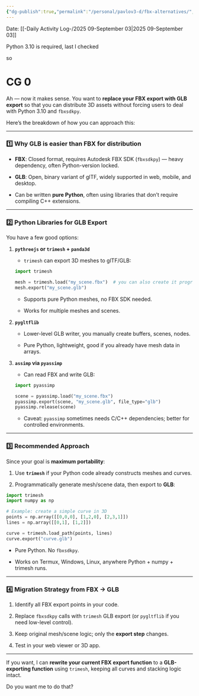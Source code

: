 ```yaml
---
{"dg-publish":true,"permalink":"/personal/pavlov3-d/fbx-alternatives/","noteIcon":"","created":"2025-09-03T22:48:24.954-05:00"}
---
```


Date: [[-Daily Activity Log-/2025 09-September 03\|2025 09-September 03]]

Python 3.10 is required, last I checked

so
# CG 0

Ah — now it makes sense. You want to **replace your FBX export with GLB export** so that you can distribute 3D assets without forcing users to deal with Python 3.10 and `fbxsdkpy`.

Here’s the breakdown of how you can approach this:

---

### 1️⃣ Why GLB is easier than FBX for distribution

- **FBX**: Closed format, requires Autodesk FBX SDK (`fbxsdkpy`) — heavy dependency, often Python-version locked.
    
- **GLB**: Open, binary variant of glTF, widely supported in web, mobile, and desktop.
    
- Can be written **pure Python**, often using libraries that don’t require compiling C++ extensions.
    

---

### 2️⃣ Python Libraries for GLB Export

You have a few good options:

1. **`pythreejs` or `trimesh` + `panda3d`**
    
    - `trimesh` can export 3D meshes to glTF/GLB:
        
    
    ```python
    import trimesh
    
    mesh = trimesh.load("my_scene.fbx")  # you can also create it programmatically
    mesh.export("my_scene.glb")
    ```
    
    - Supports pure Python meshes, no FBX SDK needed.
        
    - Works for multiple meshes and scenes.
        
2. **`pygltflib`**
    
    - Lower-level GLB writer, you manually create buffers, scenes, nodes.
        
    - Pure Python, lightweight, good if you already have mesh data in arrays.
        
3. **`assimp` via `pyassimp`**
    
    - Can read FBX and write GLB:
        
    
    ```python
    import pyassimp
    
    scene = pyassimp.load("my_scene.fbx")
    pyassimp.export(scene, "my_scene.glb", file_type="glb")
    pyassimp.release(scene)
    ```
    
    - Caveat: `pyassimp` sometimes needs C/C++ dependencies; better for controlled environments.
        

---

### 3️⃣ Recommended Approach

Since your goal is **maximum portability**:

1. Use **`trimesh`** if your Python code already constructs meshes and curves.
    
2. Programmatically generate mesh/scene data, then export to **GLB**:
    

```python
import trimesh
import numpy as np

# Example: create a simple curve in 3D
points = np.array([[0,0,0], [1,2,0], [2,3,1]])
lines = np.array([[0,1], [1,2]])

curve = trimesh.load_path(points, lines)
curve.export("curve.glb")
```

- Pure Python. No `fbxsdkpy`.
    
- Works on Termux, Windows, Linux, anywhere Python + numpy + trimesh runs.
    

---

### 4️⃣ Migration Strategy from FBX → GLB

1. Identify all FBX export points in your code.
    
2. Replace `fbxsdkpy` calls with `trimesh` GLB export (or `pygltflib` if you need low-level control).
    
3. Keep original mesh/scene logic; only the **export step** changes.
    
4. Test in your web viewer or 3D app.
    

---

If you want, I can **rewrite your current FBX export function** to a **GLB-exporting function** using `trimesh`, keeping all curves and stacking logic intact.

Do you want me to do that?